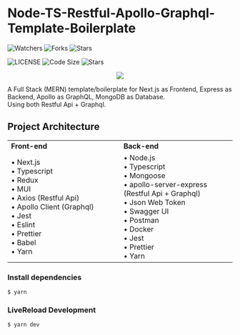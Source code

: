 # Node-TS-Restful-Apollo-Graphql-Template-Boilerplate

![Watchers](https://img.shields.io/github/watchers/Qiming-Liu/Node-TS-Restful-Apollo-Graphql-Template-Boilerplate?style=social)
![Forks](https://img.shields.io/github/forks/Qiming-Liu/Node-TS-Restful-Apollo-Graphql-Template-Boilerplate?style=social)
![Stars](https://img.shields.io/github/stars/Qiming-Liu/Node-TS-Restful-Apollo-Graphql-Template-Boilerplate?style=social)

![LICENSE](https://img.shields.io/github/license/Qiming-Liu/Node-TS-Restful-Apollo-Graphql-Template-Boilerplate)
![Code Size](https://img.shields.io/github/languages/code-size/Qiming-Liu/Node-TS-Restful-Apollo-Graphql-Template-Boilerplate)
![Stars](https://img.shields.io/github/commit-activity/y/Qiming-Liu/Node-TS-Restful-Apollo-Graphql-Template-Boilerplate)

<p align="center"><img src="./public/architecture.png"></p>

A Full Stack (MERN) template/boilerplate for Next.js as Frontend, Express as Backend, Apollo as GraphQL, MongoDB as Database.  
Using both Restful Api + Graphql.  
## Project Architecture

<table align="center" border=0>
   <tr>
      <td width="500"><b>Front-end</b></td>
      <td width="500"><b>Back-end</b></td>
   </tr>
   <tr>
      <td>
         • Next.js<br>
         • Typescript<br>
         • Redux<br>
         • MUI<br>
         • Axios (Restful Api)<br>
         • Apollo Client (Graphql)<br>
         • Jest<br>
         • Eslint<br>
         • Prettier<br>
         • Babel<br>
         • Yarn<br>
      </td>
      <td>
         • Node.js<br>
         • Typescript<br>
         • Mongoose<br>
         • apollo-server-express (Restful Api + Graphql)<br>
         • Json Web Token<br>
         • Swagger UI<br>
         • Postman<br>
         • Docker<br>
         • Jest<br>
         • Prettier<br>
         • Yarn<br>
      </td>
   </tr>
</table>

### Install dependencies

```shell
$ yarn
```

### LiveReload Development

```shell
$ yarn dev
```